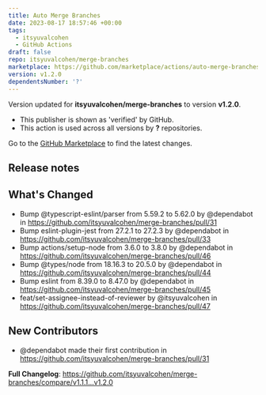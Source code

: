 ```yaml
---
title: Auto Merge Branches
date: 2023-08-17 18:57:46 +00:00
tags:
  - itsyuvalcohen
  - GitHub Actions
draft: false
repo: itsyuvalcohen/merge-branches
marketplace: https://github.com/marketplace/actions/auto-merge-branches
version: v1.2.0
dependentsNumber: '?'
---
```



Version updated for **itsyuvalcohen/merge-branches** to version **v1.2.0**.
- This publisher is shown as 'verified' by GitHub.
- This action is used across all versions by **?** repositories.

Go to the [GitHub Marketplace](https://github.com/marketplace/actions/auto-merge-branches) to find the latest changes.

## Release notes

## What's Changed
* Bump @typescript-eslint/parser from 5.59.2 to 5.62.0 by @dependabot in https://github.com/itsyuvalcohen/merge-branches/pull/31
* Bump eslint-plugin-jest from 27.2.1 to 27.2.3 by @dependabot in https://github.com/itsyuvalcohen/merge-branches/pull/33
* Bump actions/setup-node from 3.6.0 to 3.8.0 by @dependabot in https://github.com/itsyuvalcohen/merge-branches/pull/46
* Bump @types/node from 18.16.3 to 20.5.0 by @dependabot in https://github.com/itsyuvalcohen/merge-branches/pull/44
* Bump eslint from 8.39.0 to 8.47.0 by @dependabot in https://github.com/itsyuvalcohen/merge-branches/pull/45
* feat/set-assignee-instead-of-reviewer by @itsyuvalcohen in https://github.com/itsyuvalcohen/merge-branches/pull/47

## New Contributors
* @dependabot made their first contribution in https://github.com/itsyuvalcohen/merge-branches/pull/31

**Full Changelog**: https://github.com/itsyuvalcohen/merge-branches/compare/v1.1.1...v1.2.0
